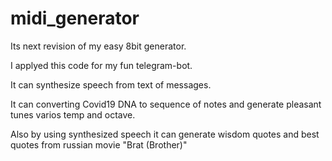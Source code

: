 # midi_generator
Its next revision of my easy 8bit generator.

I applyed this code for my fun telegram-bot.

It can synthesize speech from text of messages.

It can converting Covid19 DNA to sequence of notes and generate pleasant tunes varios temp and octave.

Also by using synthesized speech it can generate wisdom quotes and best quotes from russian movie "Brat (Brother)"
